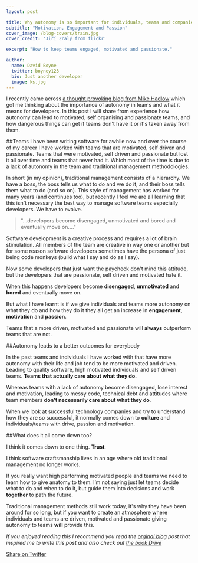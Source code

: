 ```yaml
---
layout: post

title: Why autonomy is so important for individuals, teams and companies
subtitle: "Motivation, Engagement and Passion"
cover_image: /blog-covers/train.jpg
cover_credit: 'Jiří Zralý from flickr'

excerpt: "How to keep teams engaged, motivated and passionate."

author:
  name: David Boyne
  twitter: boyney123
  bio: Just another developer
  image: ks.jpg
---
```


I recently came across [a thought provoking blog from Mike Hadlow](http://mikehadlow.blogspot.co.il/2014/06/heisenberg-developers.html) which got me thinking about the importance of autonomy in teams and what it means for developers. In this post I will share from experience how autonomy can lead to motivated, self organising and passionate teams, and how dangerous things can get if teams don't have it or it's taken away from them.

##Teams 
I have been writing software for awhile now and over the course of my career I have worked with teams that are motivated, self driven and passionate. Teams that were motivated, self driven and passionate but lost it all over time and teams that never had it. Which most of the time is due to a lack of autonomy in the team and traditional management methodologies.

In short (in my opinion), traditional management consists of a hierarchy. We have a boss, the boss tells us what to do and we do it, and their boss tells them what to do (and so on). This style of management has worked for many years (and continues too), but recently I feel we are all learning that this isn't necessary the best way to manage software teams especially developers. We have to evolve.

> "...developers become disengaged, unmotivated and bored and eventually move on...."
 

Software development is a creative process and requires a lot of brain stimulation. All members of the team are creative in way one or another but for some reason software developers sometimes have the persona of just being code monkeys (build what I say and do as I say). 

Now some developers that just want the paycheck don't mind this attitude, but the developers that are passionate, self driven and motivated hate it. 

When this happens developers become **disengaged**, **unmotivated** and **bored** and eventually move on.


But what I have learnt is if we give individuals and teams more autonomy on what they do and how they do it they all get an increase in **engagement**, **motivation** and **passion**.
 
 Teams that a more driven, motivated and passionate will **always** outperform teams that are not. 

##Autonomy leads to a better outcomes for everybody

In the past teams and individuals I have worked with that have more autonomy with their life and job tend to be more motivated and driven. Leading to quality software, high motivated individuals and self driven teams. **Teams that actually care about what they do.**

Whereas teams with a lack of autonomy become disengaged, lose interest and motivation, leading to messy code, technical debt and attitudes where team members **don't necessarily care about what they do**. 

When we look at successful technology companies and try to understand how they are so successful, it normally comes down to **culture** and individuals/teams with drive, passion and motivation. 
 

##What does it all come down too?

I think it comes down to one thing. **Trust**.

I think software craftsmanship lives in an age where old traditional management no longer works. 

If you really want high performing motivated people and teams we need to learn how to give anatomy to them. I’m not saying just let teams decide what to do and when to do it, but guide them into decisions and work **together** to path the future. 

Traditional management methods still work today, it's why they have been around for so long, but if you want to create an atmosphere where individuals and teams are driven, motivated and passionate giving autonomy to teams **will** provide this. 

*If you enjoyed reading this I recommend you read the [orginal blog](http://mikehadlow.blogspot.co.il/2014/06/heisenberg-developers.html) post that inspired me to write this post and also check out [the book Drive](http://www.amazon.co.uk/gp/product/184767769X?keywords=drive&qid=1454768318&ref_=sr_1_3&sr=8-3)*


<a class="twitter-share-button"
  href="https://twitter.com/intent/tweet?text='Why autonomy is so important for individuals, teams and companies' - http://www.david.boyne.co.uk/2016/02/06/automany-is-important.html by @boyney123"
  data-size="large">
Share on Twitter</a>